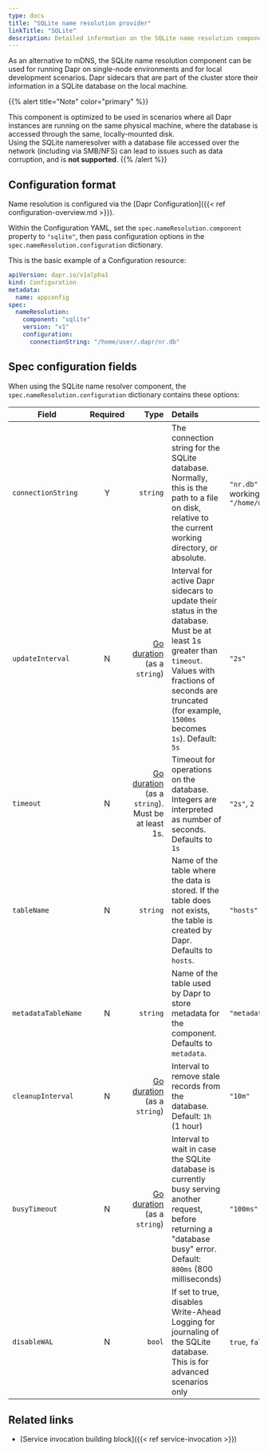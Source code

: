 ```yaml
---
type: docs
title: "SQLite name resolution provider"
linkTitle: "SQLite"
description: Detailed information on the SQLite name resolution component
---
```


As an alternative to mDNS, the SQLite name resolution component can be used for running Dapr on single-node environments and for local development scenarios. Dapr sidecars that are part of the cluster store their information in a SQLite database on the local machine.

{{% alert title="Note" color="primary" %}}

This component is optimized to be used in scenarios where all Dapr instances are running on the same physical machine, where the database is accessed through the same, locally-mounted disk.  
Using the SQLite nameresolver with a database file accessed over the network (including via SMB/NFS) can lead to issues such as data corruption, and is **not supported**.
{{% /alert %}}

## Configuration format

Name resolution is configured via the [Dapr Configuration]({{< ref configuration-overview.md >}}).

Within the Configuration YAML, set the `spec.nameResolution.component` property to `"sqlite"`, then pass configuration options in the `spec.nameResolution.configuration` dictionary.

This is the basic example of a Configuration resource:

```yaml
apiVersion: dapr.io/v1alpha1
kind: Configuration
metadata:
  name: appconfig
spec:
  nameResolution:
    component: "sqlite"
    version: "v1"
    configuration:
      connectionString: "/home/user/.dapr/nr.db"
```

## Spec configuration fields

When using the SQLite name resolver component, the `spec.nameResolution.configuration` dictionary contains these options:

| Field        | Required | Type | Details  | Examples |
|--------------|:--------:|-----:|:---------|----------|
| `connectionString` | Y | `string` | The connection string for the SQLite database. Normally, this is the path to a file on disk, relative to the current working directory, or absolute. | `"nr.db"` (relative to the working directory), `"/home/user/.dapr/nr.db"` |
| `updateInterval` | N | [Go duration](https://pkg.go.dev/time#ParseDuration) (as a `string`) | Interval for active Dapr sidecars to update their status in the database.<br>Must be at least 1s greater than `timeout`. Values with fractions of seconds are truncated (for example, `1500ms` becomes `1s`). Default: `5s` | `"2s"` |
| `timeout` | N | [Go duration](https://pkg.go.dev/time#ParseDuration) (as a `string`).<br>Must be at least 1s. | Timeout for operations on the database. Integers are interpreted as number of seconds. Defaults to `1s` | `"2s"`, `2` |
| `tableName` | N | `string` | Name of the table where the data is stored. If the table does not exists, the table is created by Dapr.  Defaults to `hosts`. | `"hosts"` |
| `metadataTableName` | N | `string` | Name of the table used by Dapr to store metadata for the component. Defaults to `metadata`. | `"metadata"` |
| `cleanupInterval` | N | [Go duration](https://pkg.go.dev/time#ParseDuration) (as a `string`) | Interval to remove stale records from the database. Default: `1h` (1 hour) | `"10m"` |
| `busyTimeout` | N | [Go duration](https://pkg.go.dev/time#ParseDuration) (as a `string`) | Interval to wait in case the SQLite database is currently busy serving another request, before returning a "database busy" error. Default: `800ms` (800 milliseconds) | `"100ms"` |
| `disableWAL` | N | `bool` | If set to true, disables Write-Ahead Logging for journaling of the SQLite database. This is for advanced scenarios only | `true`, `false` |

## Related links

- [Service invocation building block]({{< ref service-invocation >}})
